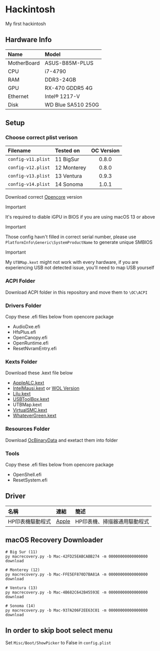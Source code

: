 # Hackintosh
My first hackintosh

## Hardware Info
| Name        | Model              |
| :---------- |:------------------ |
| MotherBoard | ASUS-B85M-PLUS     |
| CPU         | i7-4790            |
| RAM         | DDR3-24GB          |
| GPU         | RX-470 GDDR5 4G    |
| Ethernet    | Intel® 1217-V      |
| Disk        | WD Blue SA510 250G |

## Setup
### Choose correct plist verison 
| Filename             | Tested on   | OC Version   |
| :------------------- | :---------- | :----------: |
| ``config-v11.plist`` | 11 BigSur   | 0.8.0        |
| ``config-v12.plist`` | 12 Monterey | 0.8.0        |
| ``config-v13.plist`` | 13 Ventura  | 0.9.3        |
| ``config-v14.plist`` | 14 Sonoma   | 1.0.1        |

Download correct [Opencore](https://github.com/acidanthera/OpenCorePkg/) version

> [!IMPORTANT]  
> It's required to diable iGPU in BIOS if you are using macOS 13 or above

> [!IMPORTANT]  
> Those config havn't filled in correct serial number, please use ``PlatformInfo\Generic\SystemProductName`` to generate unique SMBIOS 

> [!IMPORTANT]  
> My ``UTBMap.kext`` might not work with every hardware, if you are experiencing USB not detected issue, you'll need to map USB yourself

### ACPI Folder
Download ACPI folder in this repository and move them to ``\OC\ACPI``

### Drivers Folder
Copy these .efi files below from opencore package
- AudioDxe.efi
- HfsPlus.efi
- OpenCanopy.efi
- OpenRuntime.efi
- ResetNvramEntry.efi

### Kexts Folder
Download these .kext file below
- [AppleALC.kext](https://github.com/acidanthera/AppleALC)
- [IntelMausi.kext](https://github.com/acidanthera/IntelMausi) or [WOL Version](https://github.com/fischerscode/IntelMausi-WOL?tab=readme-ov-file)
- [Lilu.kext](https://github.com/acidanthera/Lilu)
- [USBToolBox.kext](https://github.com/USBToolBox/kext)
- UTBMap.kext
- [VirtualSMC.kext](https://github.com/acidanthera/VirtualSMC)
- [WhateverGreen.kext](https://github.com/acidanthera/WhateverGreen)

### Resources Folder
Download [OcBinaryData](https://github.com/acidanthera/OcBinaryData) and exetact them into folder

### Tools
Copy these .efi files below from opencore package
- OpenShell.efi
- ResetSystem.efi

## Driver
| 名稱            | 連結                                                                       | 簡述                        |
| :-----          |:---------------                                                            |    :-----                  |
| HP印表機驅動程式 | [Apple](https://support.apple.com/kb/DL1888?viewlocale=zh_TW&locale=en_US) | HP印表機、掃描器通用驅動程式 |

## macOS Recovery Downloader
```
# Big Sur (11)
py macrecovery.py -b Mac-42FD25EABCABB274 -m 00000000000000000 download

# Monterey (12)
py macrecovery.py -b Mac-FFE5EF870D7BA81A -m 00000000000000000 download

# Ventura (13)
py macrecovery.py -b Mac-4B682C642B45593E -m 00000000000000000 download

# Sonoma (14)
py macrecovery.py -b Mac-937A206F2EE63C01 -m 00000000000000000 download
```

## In order to skip boot select menu
Set ``Misc/Boot/ShowPicker`` to False in ``config.plist``
